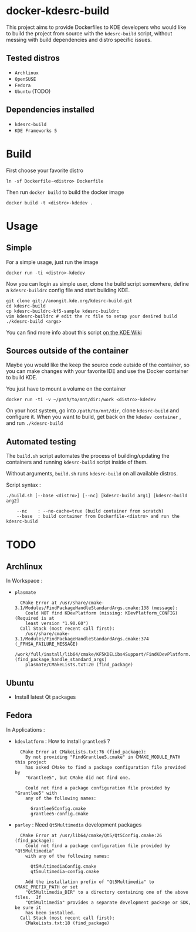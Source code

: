docker-kdesrc-build
===================
This project aims to provide Dockerfiles to KDE developers 
who would like to build the project from source with the `kdesrc-build` script, 
without messing with build dependencies and distro specific issues.

Tested distros
-----------------

* `Archlinux`
* `OpenSUSE`
* `Fedora`
* `Ubuntu` (TODO)

Dependencies installed
----------------------

* `kdesrc-build`
* `KDE Frameworks 5`

Build
=====

First choose your favorite distro

    ln -sf Dockerfile-<distro> Dockerfile

Then run `docker build` to build the docker image

    docker build -t <distro>-kdedev .

Usage
=====

Simple
------
For a simple usage, just run the image

    docker run -ti <distro>-kdedev

Now you can login as simple user, clone the build script somewhere, define a
`kdesrc-buildrc` config file and start building KDE.

    git clone git://anongit.kde.org/kdesrc-build.git
    cd kdesrc-build
    cp kdesrc-buildrc-kf5-sample kdesrc-buildrc
    vim kdesrc-buildrc # edit the rc file to setup your desired build
    ./kdesrc-build <args>

You can find more info about this script [on the KDE Wiki](https://techbase.kde.org/Getting_Started/Build/kdesrc-build)

Sources outside of the container
--------------------------------

Maybe you would like the keep the source code outside of the container,
so you can make changes with your favorite IDE and use the Docker container
to build KDE.

You just have to mount a volume on the container

    docker run -ti -v ~/path/to/mnt/dir:/work <distro>-kdedev

On your host system, go into `/path/to/mnt/dir`, clone `kdesrc-build` and configure it.
When you want to build, get back on the `kdedev container` , and run `./kdesrc-build`

Automated testing
-----------------

The `build.sh` script automates the process of building/updating the containers
and running `kdesrc-build` script inside of them.

Without arguments, `build.sh` runs `kdesrc-build` on all available distros.

Script syntax :

    ./build.sh [--base <distro>] [--nc] [kdesrc-build arg1] [kdesrc-build arg2]

        --nc    : --no-cache=true (build container from scratch)
        --base  : build container from Dockerfile-<distro> and run the kdesrc-build

TODO
====

Archlinux
----------

In Workspace :

- `plasmate`

        CMake Error at /usr/share/cmake-3.1/Modules/FindPackageHandleStandardArgs.cmake:138 (message):
          Could NOT find KDevPlatform (missing: KDevPlatform_CONFIG) (Required is at
          least version "1.90.60")
        Call Stack (most recent call first):
          /usr/share/cmake-3.1/Modules/FindPackageHandleStandardArgs.cmake:374 (_FPHSA_FAILURE_MESSAGE)
          /work/full/install/lib64/cmake/KF5KDELibs4Support/FindKDevPlatform.cmake:44 (find_package_handle_standard_args)
          plasmate/CMakeLists.txt:20 (find_package)


Ubuntu
------

- Install latest Qt packages

Fedora
------

In Applications :

- `kdevlatform` : How to install `grantlee5` ?

        CMake Error at CMakeLists.txt:76 (find_package):
          By not providing "FindGrantlee5.cmake" in CMAKE_MODULE_PATH this project
          has asked CMake to find a package configuration file provided by
          "Grantlee5", but CMake did not find one.

          Could not find a package configuration file provided by "Grantlee5" with
          any of the following names:

            Grantlee5Config.cmake
            grantlee5-config.cmake

- `parley` : Need `Qt5Multimedia` development packages

        CMake Error at /usr/lib64/cmake/Qt5/Qt5Config.cmake:26 (find_package):
          Could not find a package configuration file provided by "Qt5Multimedia"
          with any of the following names:

            Qt5MultimediaConfig.cmake
            qt5multimedia-config.cmake

          Add the installation prefix of "Qt5Multimedia" to CMAKE_PREFIX_PATH or set
          "Qt5Multimedia_DIR" to a directory containing one of the above files.  If
          "Qt5Multimedia" provides a separate development package or SDK, be sure it
          has been installed.
        Call Stack (most recent call first):
          CMakeLists.txt:18 (find_package)

